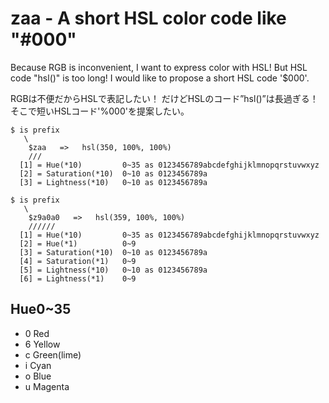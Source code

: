 # zaa - A short HSL color code like "#000"
Because RGB is inconvenient, I want to express color with HSL!
But HSL code "hsl()" is too long!
I would like to propose a short HSL code '$000'.

RGBは不便だからHSLで表記したい！
だけどHSLのコード”hsl()”は長過ぎる！
そこで短いHSLコード'%000'を提案したい。

    $ is prefix
       \
        $zaa   =>   hsl(350, 100%, 100%)
        ///
      [1] = Hue(*10)         0~35 as 0123456789abcdefghijklmnopqrstuvwxyz
      [2] = Saturation(*10)  0~10 as 0123456789a
      [3] = Lightness(*10)   0~10 as 0123456789a
    
    $ is prefix
       \
        $z9a0a0   =>   hsl(359, 100%, 100%)
        //////
      [1] = Hue(*10)         0~35 as 0123456789abcdefghijklmnopqrstuvwxyz
      [2] = Hue(*1)          0~9
      [3] = Saturation(*10)  0~10 as 0123456789a
      [4] = Saturation(*1)   0~9
      [5] = Lightness(*10)   0~10 as 0123456789a
      [6] = Lightness(*1)    0~9

## Hue0~35
* 0 Red
* 6 Yellow
* c Green(lime)
* i Cyan
* o Blue
* u Magenta
